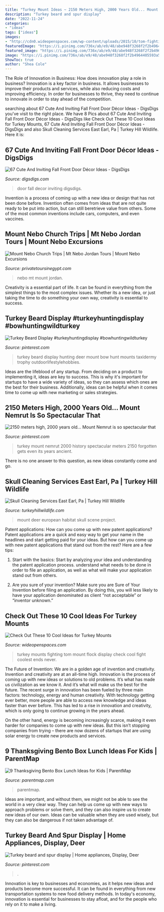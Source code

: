 ```yaml
---
title: "Turkey Mount Ideas ~ 2150 Meters High, 2000 Years Old... Mount Nemrut Is So Spectacular That"
description: "Turkey beard and spur display"
date: "2022-11-24"
categories:
- "ideas"
tags: ["ideas"]
images:
- "http://cdn0.wideopenspaces.com/wp-content/uploads/2015/10/tom-fighting-with-flock.jpg"
featuredImage: "https://i.pinimg.com/736x/ab/e9/48/abe948f3268f2f2b4964405593a5252d.jpg"
featured_image: "https://i.pinimg.com/736x/ab/e9/48/abe948f3268f2f2b4964405593a5252d.jpg"
image: "https://i.pinimg.com/736x/ab/e9/48/abe948f3268f2f2b4964405593a5252d.jpg"
ShowToc: true
author: "Shea Cole"
---
```



The Role of Innovation in Business: How does innovation play a role in business?
Innovation is a key factor in business. It allows businesses to improve their products and services, while also reducing costs and improving efficiency. In order for businesses to thrive, they need to continue to innovate in order to stay ahead of the competition.

	

		
searching about 67 Cute And Inviting Fall Front Door Décor Ideas - DigsDigs you've visit to the right place. We have 8 Pics about 67 Cute And Inviting Fall Front Door Décor Ideas - DigsDigs like Check Out These 10 Cool Ideas for Turkey Mounts, 67 Cute And Inviting Fall Front Door Décor Ideas - DigsDigs and also Skull Cleaning Services East Earl, Pa | Turkey Hill Wildlife. Here it is:
		
    
## 67 Cute And Inviting Fall Front Door Décor Ideas - DigsDigs

<img loading=lazy src="https://www.digsdigs.com/photos/2013/08/47-cute-and-inviting-fall-front-door-decor-ideas-16.jpg" onerror="this.onerror=null;this.src='https://tse3.mm.bing.net/th?id=OIP.Th8jkQQKubxGOQvb5X9uygHaJ4&amp;pid=15.1';" alt="67 Cute And Inviting Fall Front Door Décor Ideas - DigsDigs">

_Source: digsdigs.com_

>door fall decor inviting digsdigs. 

	

Invention is a process of coming up with a new idea or design that has not been done before. Invention often comes from ideas that are not quite ready to be put into action, but can still beretrieve value from others. Some of the most common inventions include cars, computers, and even vaccines.

    
## Mount Nebo Church Trips | Mt Nebo Jordan Tours | Mount Nebo Excursions

<img loading=lazy src="https://www.privatetoursinegypt.com/uploads/Mt.-Nebo.jpg" onerror="this.onerror=null;this.src='https://tse2.mm.bing.net/th?id=OIP.BbgBOu8WkNKMtGVfSy_qmQHaEu&amp;pid=15.1';" alt="Mount Nebo Church Trips | Mt Nebo Jordan Tours | Mount Nebo Excursions">

_Source: privatetoursinegypt.com_

>nebo mt mount jordan. 

	

Creativity is a essential part of life. It can be found in everything from the simplest things to the most complex issues. Whether its a new idea, or just taking the time to do something your own way, creativity is essential to success.

    
## Turkey Beard Display #turkeyhuntingdisplay #bowhuntingwildturkey

<img loading=lazy src="https://i.pinimg.com/736x/ab/e9/48/abe948f3268f2f2b4964405593a5252d.jpg" onerror="this.onerror=null;this.src='https://tse4.mm.bing.net/th?id=OIP.XWtvVOcnTt9lUfyalPjLKAHaKV&amp;pid=15.1';" alt="Turkey Beard Display #turkeyhuntingdisplay #bowhuntingwildturkey">

_Source: pinterest.com_

>turkey beard display hunting deer mount bow hunt mounts taxidermy trophy outdoorlifestylehobbies. 

	

Ideas are the lifeblood of any startup. From deciding on a product to implementing it, ideas are key to success. This is why it's important for startups to have a wide variety of ideas, so they can assess which ones are the best for their business. Additionally, ideas can be helpful when it comes time to come up with new marketing or sales strategies.

    
## 2150 Meters High, 2000 Years Old... Mount Nemrut Is So Spectacular That

<img loading=lazy src="https://i.pinimg.com/originals/e5/98/0c/e5980c8634ff78d7ebd74fc7c3c0ebaa.jpg" onerror="this.onerror=null;this.src='https://tse4.mm.bing.net/th?id=OIP.QZatXo1pJDnkM_tDUBPC5wHaHa&amp;pid=15.1';" alt="2150 meters high, 2000 years old... Mount Nemrut is so spectacular that">

_Source: pinterest.com_

>turkey mount nemrut 2000 history spectacular meters 2150 forgotten gets even its years ancient. 

	

There is no one answer to this question, as new ideas constantly come and go.

    
## Skull Cleaning Services East Earl, Pa | Turkey Hill Wildlife

<img loading=lazy src="https://www.turkeyhillwildlife.com/wp-content/uploads/2018/08/Deer-European-Mount-with-Habitat-scene-ideas-683x1024.jpg" onerror="this.onerror=null;this.src='https://tse2.mm.bing.net/th?id=OIP.oLizs8fkC30IPFfyr5d1QgHaLG&amp;pid=15.1';" alt="Skull Cleaning Services East Earl, Pa | Turkey Hill Wildlife">

_Source: turkeyhillwildlife.com_

>mount deer european habitat skull scene project. 

	

Patent applications: How can you come up with new patent applications?
Patent applications are a quick and easy way to get your name in the headlines and start getting paid for your ideas. But how can you come up with new patent applications that stand out from the rest? Here are a few tips: 
1. Start with the basics: Start by analyzing your idea and understanding the patent application process. understand what needs to be done in order to file an application, as well as what will make your application stand out from others. 

2. Are you sure of your invention? Make sure you are Sure of Your Invention before filing an application. By doing this, you will less likely to have your application denominated as client “not acceptable” or “inventor unknown.” 


    
## Check Out These 10 Cool Ideas For Turkey Mounts

<img loading=lazy src="http://cdn0.wideopenspaces.com/wp-content/uploads/2015/10/tom-fighting-with-flock.jpg" onerror="this.onerror=null;this.src='https://tse2.mm.bing.net/th?id=OIP.cG1PLwrukaQg1oYzbchFagHaFj&amp;pid=15.1';" alt="Check Out These 10 Cool Ideas for Turkey Mounts">

_Source: wideopenspaces.com_

>turkey mounts fighting tom mount flock display check cool fight coolest ends never. 

	

The Future of Invention: We are in a golden age of invention and creativity.
Invention and creativity are at an all-time high. Innovation is the process of coming up with new ideas or solutions to old problems. It’s what has made us civilization as we know it. And it’s what will make us the best for the future.
The recent surge in innovation has been fueled by three main factors: technology, energy and human creativity. With technology getting ever better, more people are able to access new knowledge and ideas faster than ever before. This has led to a rise in innovation and creativity, which is only going to continue growing in the years ahead.

On the other hand, energy is becoming increasingly scarce, making it even harder for companies to come up with new ideas. But this isn’t stopping companies from trying – there are now dozens of startups that are using solar energy to create new products and services.

    
## 9 Thanksgiving Bento Box Lunch Ideas For Kids | ParentMap

<img loading=lazy src="https://www.parentmap.com/sites/default/files/styles/1180x660_scaled_cropped/public/2017-10/bento_pager_6.jpg?itok=W_kfv6pZ" onerror="this.onerror=null;this.src='https://tse3.mm.bing.net/th?id=OIP.Ww75tGNZ7KSJ_NugzozQAAHaEJ&amp;pid=15.1';" alt="9 Thanksgiving Bento Box Lunch Ideas for Kids | ParentMap">

_Source: parentmap.com_

>parentmap. 

	

Ideas are important, and without them, we might not be able to see the world in a very clear way. They can help us come up with new ways to approach problems or solve them, and they can also inspire us to create new ideas of our own. Ideas can be valuable when they are used wisely, but they can also be dangerous if not taken advantage of.

    
## Turkey Beard And Spur Display | Home Appliances, Display, Deer

<img loading=lazy src="https://i.pinimg.com/736x/ba/f2/51/baf251cf1b46b264df99e696a2b0c2f0.jpg" onerror="this.onerror=null;this.src='https://tse3.mm.bing.net/th?id=OIP.OcInOkbZnoUNR7qt9zAGzwHaJ3&amp;pid=15.1';" alt="Turkey beard and spur display | Home appliances, Display, Deer">

_Source: pinterest.com_

>. 

	

Innovation is key to businesses and economies, as it helps new ideas and products become more successful. It can be found in everything from new transportation systems to new food delivery methods. In today's economy, innovation is essential for businesses to stay afloat, and for the people who rely on it to make a living.

